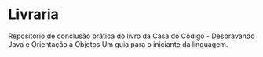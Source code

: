 # Livraria
Repositório de conclusão prática do livro da Casa do Código - Desbravando Java e Orientação a Objetos Um guia para o iniciante da linguagem.

